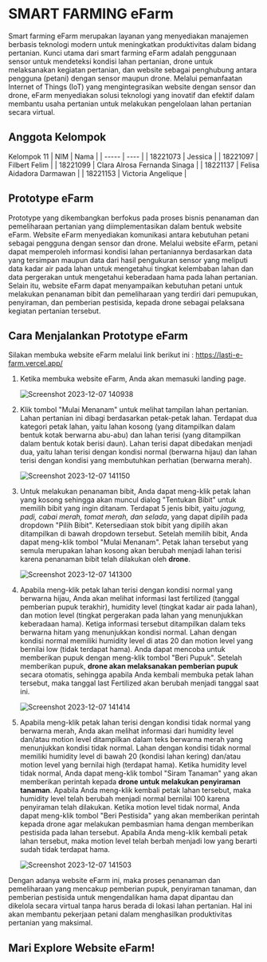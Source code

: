 # SMART FARMING eFarm
Smart farming eFarm merupakan layanan yang menyediakan manajemen berbasis teknologi modern untuk meningkatkan produktivitas dalam bidang pertanian. Kunci utama dari smart farming eFarm adalah penggunaan sensor untuk mendeteksi kondisi lahan pertanian, drone untuk melaksanakan kegiatan pertanian, dan website sebagai penghubung antara pengguna (petani) dengan sensor maupun drone. Melalui pemanfaatan Internet of Things (IoT) yang mengintegrasikan website dengan sensor dan drone, eFarm menyediakan solusi teknologi yang inovatif dan efektif dalam membantu usaha pertanian untuk melakukan pengelolaan lahan pertanian secara virtual. 

## Anggota Kelompok
Kelompok 11
| NIM | Nama |
| ----- | ---- |
| 18221073 | Jessica |
| 18221097 | Filbert Felim |
| 18221099 | Clara Alrosa Fernanda Sinaga |
| 18221137 | Felisa Aidadora Darmawan |
| 18221153 | Victoria Angelique |

## Prototype eFarm
Prototype yang dikembangkan berfokus pada proses bisnis penanaman dan pemeliharaan pertanian yang diimplementasikan dalam bentuk website eFarm. Website eFarm menyediakan komunikasi antara kebutuhan petani sebagai pengguna dengan sensor dan drone. Melalui website eFarm, petani dapat memperoleh informasi kondisi lahan pertaniannya berdasarkan data yang tersimpan maupun data dari hasil pengukuran sensor yang meliputi data kadar air pada lahan untuk mengetahui tingkat kelembaban lahan dan data pergerakan untuk mengetahui keberadaan hama pada lahan pertanian. Selain itu, website eFarm dapat menyampaikan kebutuhan petani untuk melakukan penanaman bibit dan pemeliharaan yang terdiri dari pemupukan, penyiraman, dan pemberian pestisida, kepada drone sebagai pelaksana kegiatan pertanian tersebut.

## Cara Menjalankan Prototype eFarm
Silakan membuka website eFarm melalui link berikut ini : https://lasti-e-farm.vercel.app/
1. Ketika membuka website eFarm, Anda akan memasuki landing page.
   
   ![Screenshot 2023-12-07 140938](https://github.com/filbertfelim/LASTI-eFarm/assets/110410836/d7ae28f2-3511-4341-8476-4b647bd57d38)
   
2. Klik tombol "Mulai Menanam" untuk melihat tampilan lahan pertanian. Lahan pertanian ini dibagi berdasarkan petak-petak lahan. Terdapat dua kategori petak lahan, yaitu lahan kosong (yang ditampilkan dalam bentuk kotak berwarna abu-abu) dan lahan terisi (yang ditampilkan dalam bentuk kotak berisi daun). Lahan terisi dapat dibedakan menjadi dua, yaitu lahan terisi dengan kondisi normal (berwarna hijau) dan lahan terisi dengan kondisi yang membutuhkan perhatian (berwarna merah).
   
   ![Screenshot 2023-12-07 141150](https://github.com/filbertfelim/LASTI-eFarm/assets/110410836/d6e0cdf2-d713-4244-b442-c81a89ee7f84)
   
3. Untuk melakukan penanaman bibit, Anda dapat meng-klik petak lahan yang kosong sehingga akan muncul dialog "Tentukan Bibit" untuk memilih bibit yang ingin ditanam. Terdapat 5 jenis bibit, yaitu _jagung, padi, cabai merah, tomat merah, dan selada_, yang dapat dipilih pada dropdown "Pilih Bibit". Ketersediaan stok bibit yang dipilih akan ditampilkan di bawah dropdown tersebut. Setelah memilih bibit, Anda dapat meng-klik tombol "Mulai Menanam". Petak lahan tersebut yang semula merupakan lahan kosong akan berubah menjadi lahan terisi karena penanaman bibit telah dilakukan oleh **drone**.
   
   ![Screenshot 2023-12-07 141300](https://github.com/filbertfelim/LASTI-eFarm/assets/110410836/31274986-1187-421a-9a6d-e0e8df16a7b2)
  
4. Apabila meng-klik petak lahan terisi dengan kondisi normal yang berwarna hijau, Anda akan melihat informasi last fertilized (tanggal pemberian pupuk terakhir), humidity level (tingkat kadar air pada lahan), dan motion level (tingkat pergerakan pada lahan yang menunjukkan keberadaan hama). Ketiga informasi tersebut ditampilkan dalam teks berwarna hitam yang menunjukkan kondisi normal. Lahan dengan kondisi normal memiliki humidity level di atas 20 dan motion level yang bernilai low (tidak terdapat hama). Anda dapat mencoba untuk memberikan pupuk dengan meng-klik tombol "Beri Pupuk". Setelah memberikan pupuk, **drone akan melaksanakan pemberian pupuk** secara otomatis, sehingga apabila Anda kembali membuka petak lahan tersebut, maka tanggal last Fertilized akan berubah menjadi tanggal saat ini.
   
   ![Screenshot 2023-12-07 141414](https://github.com/filbertfelim/LASTI-eFarm/assets/110410836/fd045aab-6836-4ac7-91c6-ad184c7cfc65)
   
5. Apabila meng-klik petak lahan terisi dengan kondisi tidak normal yang berwarna merah, Anda akan melihat informasi dari humidity level dan/atau motion level ditampilkan dalam teks berwarna merah yang menunjukkan kondisi tidak normal. Lahan dengan kondisi tidak normal memiliki humidity level di bawah 20 (kondisi lahan kering) dan/atau motion level yang bernilai high (terdapat hama). Ketika humidity level tidak normal, Anda dapat meng-klik tombol "Siram Tanaman" yang akan memberikan perintah kepada **drone untuk melakukan penyiraman tanaman**. Apabila Anda meng-klik kembali petak lahan tersebut, maka humidity level telah berubah menjadi normal bernilai 100 karena penyiraman telah dilakukan. Ketika motion level tidak normal, Anda dapat meng-klik tombol "Beri Pestisida" yang akan memberikan perintah kepada drone agar melakukan pembasmian hama dengan memberikan pestisida pada lahan tersebut. Apabila Anda meng-klik kembali petak lahan tersebut, maka motion level telah berbah menjadi low yang berarti sudah tidak terdapat hama.
   
   ![Screenshot 2023-12-07 141503](https://github.com/filbertfelim/LASTI-eFarm/assets/110410836/ecaf4356-d4da-43de-80c5-2cdbab464428)

Dengan adanya website eFarm ini, maka proses penanaman dan pemeliharaan yang mencakup pemberian pupuk, penyiraman tanaman, dan pemberian pestisida untuk mengendalikan hama dapat dipantau dan dikelola secara virtual tanpa harus berada di lokasi lahan pertanian. Hal ini akan membantu pekerjaan petani dalam menghasilkan produktivitas pertanian yang maksimal.

## Mari Explore Website eFarm!
